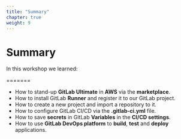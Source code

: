 ```yaml
---
title: "Summary"
chapter: true
weight: 9
---
```


# Summary

In this workshop we learned:

=======
- How to stand-up **GitLab Ultimate** in **AWS** via the **marketplace**.
- How to install GitLab **Runner** and register it to our GitLab project.
- How to create a new project and import a repository to it.
- How to configure GitLab CI/CD via the **.gitlab-ci.yml** file.
- How to save **secrets** in GitLab **Variables** in the **CI/CD settings**.  
- How to use **GitLab DevOps platform** to **build**, **test** and **deploy** applications.
